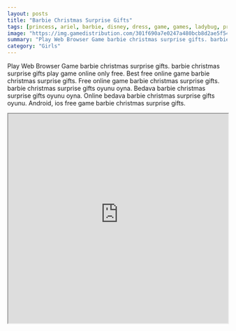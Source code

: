 ```yaml
---
layout: posts
title: "Barbie Christmas Surprise Gifts"
tags: [princess, ariel, barbie, disney, dress, game, games, ladybug, prince, princess, rapunzel, free, online, games, oyna, game, free, games, play, play, games]
image: "https://img.gamedistribution.com/301f690a7e0247a480bcb8d2ae5f5409.jpg"
summary: "Play Web Browser Game barbie christmas surprise gifts. barbie christmas surprise gifts play game online only free. Best free online game barbie christmas surprise gifts. Free online game barbie christmas surprise gifts. barbie christmas surprise gifts oyunu oyna. Bedava barbie christmas surprise gifts oyunu oyna. Online bedava barbie christmas surprise gifts oyunu. Android, ios free game barbie christmas surprise gifts."
category: "Girls"
---
```


Play Web Browser Game barbie christmas surprise gifts. barbie christmas surprise gifts play game online only free. Best free online game barbie christmas surprise gifts. Free online game barbie christmas surprise gifts. barbie christmas surprise gifts oyunu oyna. Bedava barbie christmas surprise gifts oyunu oyna. Online bedava barbie christmas surprise gifts oyunu. Android, ios free game barbie christmas surprise gifts.

<iframe width="100%" height="480px;" src="https://html5.gamedistribution.com/301f690a7e0247a480bcb8d2ae5f5409/"></iframe>